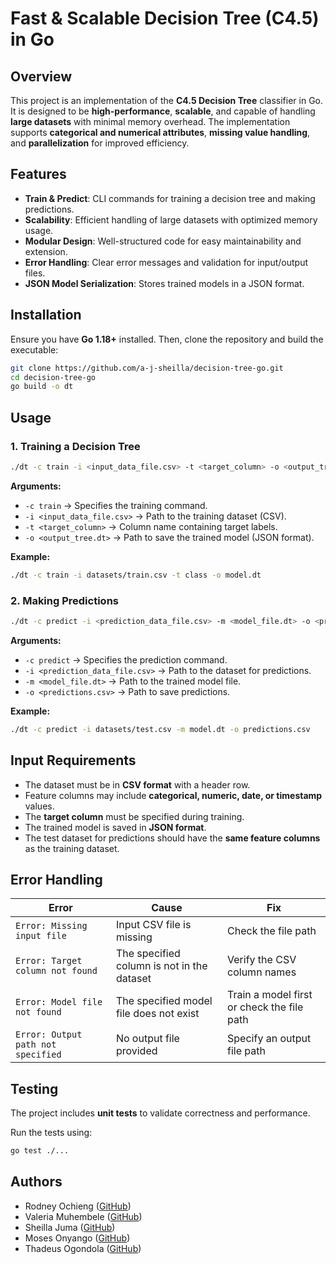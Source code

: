 # Fast & Scalable Decision Tree (C4.5) in Go

## Overview

This project is an implementation of the **C4.5 Decision Tree** classifier in Go. It is designed to be **high-performance**, **scalable**, and capable of handling **large datasets** with minimal memory overhead. The implementation supports **categorical and numerical attributes**, **missing value handling**, and **parallelization** for improved efficiency.

## Features

- **Train & Predict**: CLI commands for training a decision tree and making predictions.
- **Scalability**: Efficient handling of large datasets with optimized memory usage.
- **Modular Design**: Well-structured code for easy maintainability and extension.
- **Error Handling**: Clear error messages and validation for input/output files.
- **JSON Model Serialization**: Stores trained models in a JSON format.

## Installation

Ensure you have **Go 1.18+** installed. Then, clone the repository and build the executable:

```sh
git clone https://github.com/a-j-sheilla/decision-tree-go.git
cd decision-tree-go
go build -o dt
```

## Usage

### 1. Training a Decision Tree

```sh
./dt -c train -i <input_data_file.csv> -t <target_column> -o <output_tree.dt>
```

**Arguments:**
- `-c train` → Specifies the training command.
- `-i <input_data_file.csv>` → Path to the training dataset (CSV).
- `-t <target_column>` → Column name containing target labels.
- `-o <output_tree.dt>` → Path to save the trained model (JSON format).

**Example:**
```sh
./dt -c train -i datasets/train.csv -t class -o model.dt
```

### 2. Making Predictions

```sh
./dt -c predict -i <prediction_data_file.csv> -m <model_file.dt> -o <predictions.csv>
```

**Arguments:**
- `-c predict` → Specifies the prediction command.
- `-i <prediction_data_file.csv>` → Path to the dataset for predictions.
- `-m <model_file.dt>` → Path to the trained model file.
- `-o <predictions.csv>` → Path to save predictions.

**Example:**
```sh
./dt -c predict -i datasets/test.csv -m model.dt -o predictions.csv
```

## Input Requirements

- The dataset must be in **CSV format** with a header row.
- Feature columns may include **categorical, numeric, date, or timestamp** values.
- The **target column** must be specified during training.
- The trained model is saved in **JSON format**.
- The test dataset for predictions should have the **same feature columns** as the training dataset.

## Error Handling

| Error | Cause | Fix |
|-------|-------|-----|
| `Error: Missing input file` | Input CSV file is missing | Check the file path |
| `Error: Target column not found` | The specified column is not in the dataset | Verify the CSV column names |
| `Error: Model file not found` | The specified model file does not exist | Train a model first or check the file path |
| `Error: Output path not specified` | No output file provided | Specify an output file path |

## Testing

The project includes **unit tests** to validate correctness and performance.

Run the tests using:

```sh
go test ./...
```

## Authors

- Rodney Ochieng ([GitHub](https://github.com/rodneyo1))
- Valeria Muhembele ([GitHub](https://github.com/anamivale))
- Sheilla Juma ([GitHub](https://github.com/a-j-sheilla))
- Moses Onyango ([GitHub](https://github.com/moseeh))
- Thadeus Ogondola ([GitHub](https://github.com/TMassive42))

